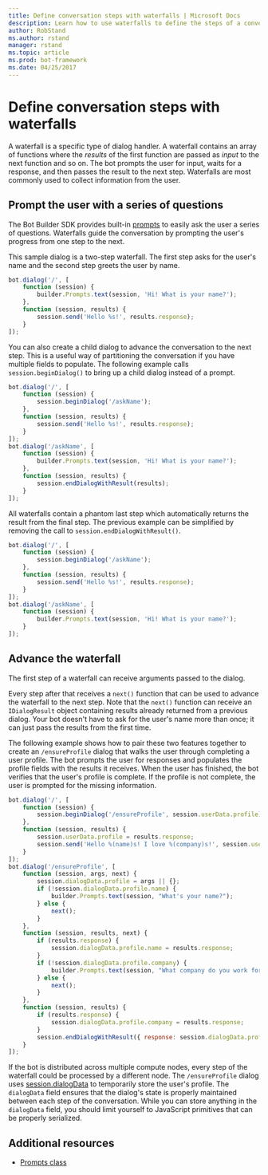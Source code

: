 ```yaml
---
title: Define conversation steps with waterfalls | Microsoft Docs
description: Learn how to use waterfalls to define the steps of a conversation in a bot with the Bot Builder SDK for Node.js
author: RobStand
ms.author: rstand
manager: rstand
ms.topic: article
ms.prod: bot-framework
ms.date: 04/25/2017
---
```

# Define conversation steps with waterfalls

A waterfall is a specific type of dialog handler. A waterfall contains an array of functions where the *results* of the first function are passed as *input* to the next function and so on. The bot prompts the user for input, waits for a response, and then passes the result to the next step. Waterfalls are most commonly used to collect information from the user. 

## Prompt the user with a series of questions
The Bot Builder SDK provides built-in [prompts](bot-builder-nodejs-dialog-prompt.md) to easily ask the user a series of questions. 
Waterfalls guide the conversation by prompting the user's progress from one step to the next. 

This sample dialog is a two-step waterfall. The first step asks for the user's name and the second step greets the user by name.

```javascript
bot.dialog('/', [
    function (session) {
        builder.Prompts.text(session, 'Hi! What is your name?');
    },
    function (session, results) {
        session.send('Hello %s!', results.response);
    }
]);
```
 You can also create a child dialog to advance the conversation to the next step. This is a useful way of partitioning the conversation if you have multiple fields to populate. The following example calls `session.beginDialog()` to bring up a child dialog instead of a prompt.  

```javascript
bot.dialog('/', [
    function (session) {
        session.beginDialog('/askName');
    },
    function (session, results) {
        session.send('Hello %s!', results.response);
    }
]);
bot.dialog('/askName', [
    function (session) {
        builder.Prompts.text(session, 'Hi! What is your name?');
    },
    function (session, results) {
        session.endDialogWithResult(results);
    }
]);
```

All waterfalls contain a phantom last step which automatically returns the result from the final step. 
The previous example can be simplified by removing the call to `session.endDialogWithResult()`.

```javascript
bot.dialog('/', [
    function (session) {
        session.beginDialog('/askName');
    },
    function (session, results) {
        session.send('Hello %s!', results.response);
    }
]);
bot.dialog('/askName', [
    function (session) {
        builder.Prompts.text(session, 'Hi! What is your name?');
    }
]);
```

## Advance the waterfall
The first step of a waterfall can receive arguments passed to the dialog. 

Every step after that receives a `next()` function that can be used to advance the waterfall to the next step. Note that the `next()` function can receive an `IDialogResult` object containing results already returned from a previous dialog. Your bot doesn't have to ask for the user's name more than once; it can just pass the results from the first time.

The following example shows how to pair these two features together to create an `/ensureProfile` dialog that walks the user through completing a user profile. The bot prompts the user for responses and populates the profile fields with the results it receives. When the user has finished, the bot verifies that the user's profile is complete. If the profile is not complete, the user is prompted for the missing information. 

```javascript
bot.dialog('/', [
    function (session) {
        session.beginDialog('/ensureProfile', session.userData.profile);
    },
    function (session, results) {
        session.userData.profile = results.response;
        session.send('Hello %(name)s! I love %(company)s!', session.userData.profile);
    }
]);
bot.dialog('/ensureProfile', [
    function (session, args, next) {
        session.dialogData.profile = args || {};
        if (!session.dialogData.profile.name) {
            builder.Prompts.text(session, "What's your name?");
        } else {
            next();
        }
    },
    function (session, results, next) {
        if (results.response) {
            session.dialogData.profile.name = results.response;
        }
        if (!session.dialogData.profile.company) {
            builder.Prompts.text(session, "What company do you work for?");
        } else {
            next();
        }
    },
    function (session, results) {
        if (results.response) {
            session.dialogData.profile.company = results.response;
        }
        session.endDialogWithResult({ response: session.dialogData.profile });
    }
]);
```
If the bot is distributed across multiple compute nodes, every step of the waterfall could be processed by a different node. The `/ensureProfile` dialog uses [session.dialogData](http://docs.botframework.com/en-us/node/builder/chat-reference/classes/_botbuilder_d_.session#dialogdata) to temporarily store the user's profile. The `dialogData` field ensures that the dialog's state is properly maintained between each step of the conversation. While you can store anything in the `dialogData` field, you should limit yourself to JavaScript primitives that can be properly serialized. 

## Additional resources
- [Prompts class][PromptsRef]

[PromptsRef]: https://docs.botframework.com/en-us/node/builder/chat-reference/classes/_botbuilder_d_.prompts.html